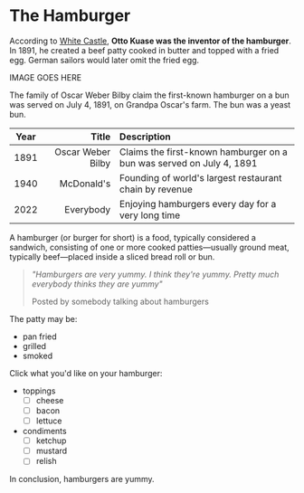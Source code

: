 # The Hamburger

According to [White Castle](<https://en.wikipedia.org/wiki/White_Castle_(restaurant)>), **Otto Kuase was the inventor of the hamburger**. In 1891, he created a beef patty cooked in butter and topped with a fried egg. German sailors would later omit the fried egg.

IMAGE GOES HERE

The family of Oscar Weber Bilby claim the first-known hamburger on a bun was served on July 4, 1891, on Grandpa Oscar's farm. The bun was a yeast bun.

| Year |             Title | Description                                                          |
| :--: | ----------------: | :------------------------------------------------------------------- |
| 1891 | Oscar Weber Bilby | Claims the first-known hamburger on a bun was served on July 4, 1891 |
| 1940 |        McDonald's | Founding of world's largest restaurant chain by revenue              |
| 2022 |         Everybody | Enjoying hamburgers every day for a very long time                   |

A hamburger (or burger for short) is a food, typically considered a sandwich, consisting of one or more cooked patties—usually ground meat, typically beef—placed inside a sliced bread roll or bun.

> _"Hamburgers are very yummy. I think they're yummy. Pretty much everybody thinks they are yummy"_
>
> Posted by somebody talking about hamburgers

The patty may be:

- pan fried
- grilled
- smoked

Click what you'd like on your hamburger:

- toppings
  - [ ] cheese
  - [ ] bacon
  - [ ] lettuce
- condiments
  - [ ] ketchup
  - [ ] mustard
  - [ ] relish

In conclusion, hamburgers are yummy.
